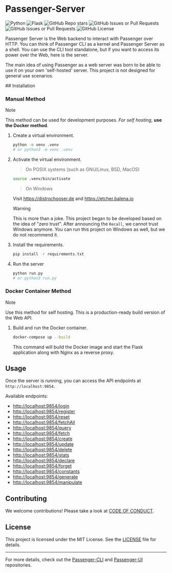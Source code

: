 # Passenger-Server

![Python](https://img.shields.io/badge/Python-3.12-blue?logo=python&logoColor=yellow)
![Flask](https://img.shields.io/badge/Flask-API-brown?logo=flask&logoColor=red)
![GitHub Repo stars](https://img.shields.io/github/stars/Elagoht/Passenger-server?style=flat)
![GitHub Issues or Pull Requests](https://img.shields.io/github/issues/Elagoht/Passenger-server)
![GitHub Issues or Pull Requests](https://img.shields.io/github/issues-pr/Elagoht/Passenger-server)
![GitHub License](https://img.shields.io/github/license/Elagoht/Passenger-server)

Passenger Server is the Web backend to interact with Passenger over HTTP. You can think of Passenger CLI as a kernel and Passenger Server as a shell. You can use the CLI tool standalone, but if you want to access its power over the Web, here is the server.

The main idea of ​​using Passenger as a web server was born to be able to use it on your own 'self-hosted' server. This project is not designed for general use scenarios.

## Installation

### Manual Method

> [!NOTE]
> This method can be used for development purposes. *For self hosting*, **use the Docker method**.

1. Create a virtual environment.

    ```sh
    python -m venv .venv
    # or python3 -m venv .venv
    ```

2. Activate the virtual environment.

    > On POSIX systems (such as GNU/Linux, BSD, MacOS)

    ```sh
    source .venv/bin/activate
    ```

    > On Windows

    Visit <https://distrochooser.de> and <https://etcher.balena.io>

    > [!WARNING]
    > This is more than a joke. This project began to be developed based on the idea of "zero trust". After announcing the `Recall`, we cannot trust Windows anymore. You can run this project on Windows as well, but we do not recommend it.

3. Install the requirements.

    ```sh
    pip install -r requirements.txt
    ```

4. Run the server

    ```sh
    python run.py
    # or python3 run.py
    ```

### Docker Container Method

> [!NOTE]
> Use this method for self hosting. This is a production-ready build version of the Web API.

1. Build and run the Docker container.

    ```sh
    docker-compose up --build
    ```

    This command will build the Docker image and start the Flask application along with Nginx as a reverse proxy.

## Usage

Once the server is running, you can access the API endpoints at `http://localhost:9854`.

Available endpoints:
* <http://localhost:9854/login>
* <http://localhost:9854/register>
* <http://localhost:9854/reset>
* <http://localhost:9854/fetchAll>
* <http://localhost:9854/query>
* <http://localhost:9854/fetch>
* <http://localhost:9854/create>
* <http://localhost:9854/update>
* <http://localhost:9854/delete>
* <http://localhost:9854/stats>
* <http://localhost:9854/declare>
* <http://localhost:9854/forget>
* <http://localhost:9854/constants>
* <http://localhost:9854/generate>
* <http://localhost:9854/manipulate>

## Contributing

We welcome contributions! Please take a look at [CODE OF CONDUCT](./CODE_OF_CONDUCT.md).

## License

This project is licensed under the MIT License. See the [LICENSE](./LICENSE) file for details.

---

For more details, check out the [Passenger-CLI](https://github.com/Elagoht/Passenger-cli) and [Passenger-UI](https://github.com/Elagoht/Passenger-UI) repositories.

